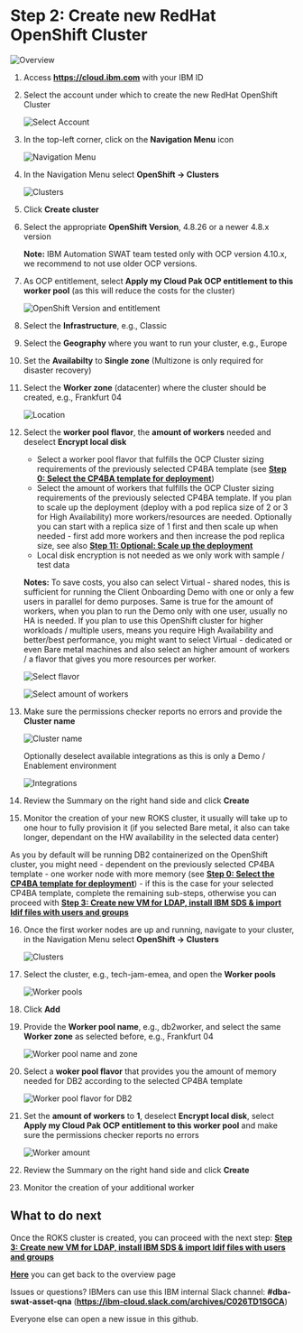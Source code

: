 # Step 2: Create new RedHat OpenShift Cluster

![Overview](images/overview02.jpg "Overview")

1. Access **https://cloud.ibm.com** with your IBM ID

2. Select the account under which to create the new RedHat OpenShift Cluster
   
   ![Select Account](images/selectAccount.jpg "Select Account")

3. In the top-left corner, click on the **Navigation Menu** icon
   
   ![Navigation Menu](images/navigationMenu.jpg "Navigation Menu")

4. In the Navigation Menu select **OpenShift -> Clusters**
   
   ![Clusters](images/requestNewRoksCluster01.jpg "Clusters")
   
5. Click **Create cluster**

6. Select the appropriate **OpenShift Version**, 4.8.26 or a newer 4.8.x version
   
   **Note:** IBM Automation SWAT team tested only with OCP version 4.10.x, we recommend to not use older OCP versions.

7. As OCP entitlement, select **Apply my Cloud Pak OCP entitlement to this worker pool** (as this will reduce the costs for the cluster)
   
   ![OpenShift Version and entitlement](images/requestNewRoksCluster02.jpg "OpenShift Version and entitlement")
   
8. Select the **Infrastructure**, e.g., Classic

9. Select the **Geography** where you want to run your cluster, e.g., Europe

10. Set the **Availabilty** to **Single zone** (Multizone is only required for disaster recovery)

11. Select the **Worker zone** (datacenter) where the cluster should be created, e.g., Frankfurt 04
    
    ![Location](images/requestNewRoksCluster03.jpg "Location")
    
12. Select the **worker pool flavor**, the **amount of workers** needed and deselect **Encrypt local disk**
    
    - Select a worker pool flavor that fulfills the OCP Cluster sizing requirements of the previously selected CP4BA template (see **[Step 0: Select the CP4BA template for deployment](00selectTemplate.md)**)
    - Select the amount of workers that fulfills the OCP Cluster sizing requirements of the previously selected CP4BA template. If you plan to scale up the deployment (deploy with a pod replica size of 2 or 3 for High Availability) more workers/resources are needed. Optionally you can start with a replica size of 1 first and then scale up when needed - first add more workers and then increase the pod replica size, see also **[Step 11: Optional: Scale up the deployment](11scaleUp.md)**
    - Local disk encryption is not needed as we only work with sample / test data
    
    **Notes:** To save costs, you also can select Virtual - shared nodes, this is sufficient for running the Client Onboarding Demo with one or only a few users in parallel for demo purposes. Same is true for the amount of workers, when you plan to run the Demo only with one user, usually no HA is needed. If you plan to use this OpenShift cluster for higher workloads / multiple users, means you require High Availability and better/best performance, you might want to select Virtual - dedicated or even Bare metal machines and also select an higher amount of workers / a flavor that gives you more resources per worker.
    
    ![Select flavor](images/requestNewRoksCluster04.jpg "Select flavor")
    
    ![Select amount of workers](images/requestNewRoksCluster05.jpg "Select amount of workers")
    
13. Make sure the permissions checker reports no errors and provide the **Cluster name**

    ![Cluster name](images/requestNewRoksCluster06.jpg "Cluster name")

    Optionally deselect available integrations as this is only a Demo / Enablement environment
    
    ![Integrations](images/requestNewRoksCluster061.jpg "Integrations")

14. Review the Summary on the right hand side and click **Create**

15. Monitor the creation of your new ROKS cluster, it usually will take up to one hour to fully provision it (if you selected Bare metal, it also can take longer, dependant on the HW availability in the selected data center)

As you by default will be running DB2 containerized on the OpenShift cluster, you might need - dependent on the previously selected CP4BA template - one worker node with more memory (see **[Step 0: Select the CP4BA template for deployment](00selectTemplate.md)**) - if this is the case for your selected CP4BA template, complete the remaining sub-steps, otherwise you can proceed with **[Step 3: Create new VM for LDAP, install IBM SDS & import ldif files with users and groups](03createVMForLDAP.md)**
    
16. Once the first worker nodes are up and running, navigate to your cluster, in the Navigation Menu select **OpenShift -> Clusters**
    
    ![Clusters](images/requestNewRoksCluster07.jpg "Clusters")
    
17. Select the cluster, e.g., tech-jam-emea, and open the **Worker pools**
    
    ![Worker pools](images/requestNewRoksCluster08.jpg "Worker pools")
    
18. Click **Add**

19. Provide the **Worker pool name**, e.g., db2worker, and select the same **Worker zone** as selected before, e.g., Frankfurt 04 
    
    ![Worker pool name and zone](images/requestNewRoksCluster09.jpg "Worker pool name and zone")
    
20. Select a **woker pool flavor** that provides you the amount of memory needed for DB2 according to the selected CP4BA template
    
    ![Worker pool flavor for DB2](images/requestNewRoksCluster10.jpg "Worker pool flavor for DB2")

21. Set the **amount of workers** to **1**, deselect **Encrypt local disk**, select **Apply my Cloud Pak OCP entitlement to this worker pool** and make sure the permissions checker reports no errors
    
    ![Worker amount](images/requestNewRoksCluster11.jpg "Worker amount")

22. Review the Summary on the right hand side and click **Create**

23. Monitor the creation of your additional worker

## What to do next

Once the ROKS cluster is created, you can proceed with the next step: **[Step 3: Create new VM for LDAP, install IBM SDS & import ldif files with users and groups](03createVMForLDAP.md)**

**[Here](Readme.md)** you can get back to the overview page

Issues or questions? IBMers can use this IBM internal Slack channel: **#dba-swat-asset-qna** (**https://ibm-cloud.slack.com/archives/C026TD1SGCA**)

Everyone else can open a new issue in this github.
